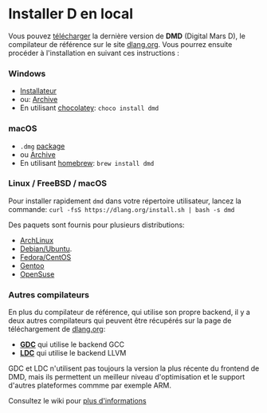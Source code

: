 # Installer D en local

Vous pouvez [télécharger](http://dlang.org/download.html) la dernière version
de **DMD** (Digital Mars D), le compilateur de référence sur le site [dlang.org](https://dlang.org).
Vous pourrez ensuite procéder à l'installation en suivant ces instructions :

### Windows

* [Installateur](http://downloads.dlang.org/releases/2.x/{{latest-release}}/dmd-{{latest-release}}.exe)
* ou: [Archive](http://downloads.dlang.org/releases/2.x/{{latest-release}}/dmd.{{latest-release}}.windows.7z)
* En utilisant [chocolatey](https://chocolatey.org/packages/dmd): `choco install dmd`

### macOS

* `.dmg` [package](http://downloads.dlang.org/releases/2.x/{{latest-release}}/dmd.{{latest-release}}.dmg)
* ou [Archive](http://downloads.dlang.org/releases/2.x/{{latest-release}}/dmd.{{latest-release}}.osx.tar.xz)
* En utilisant [homebrew](http://brew.sh): `brew install dmd`

### Linux / FreeBSD / macOS

Pour installer rapidement `dmd` dans votre répertoire utilisateur, lancez la commande: `curl -fsS https://dlang.org/install.sh | bash -s dmd`

Des paquets sont fournis pour plusieurs distributions:

* [ArchLinux](https://wiki.archlinux.org/index.php/D_(programming_language))
* [Debian/Ubuntu](http://d-apt.sourceforge.net).
* [Fedora/CentOS](http://dlang.org/download.html#dmd)
* [Gentoo](https://wiki.gentoo.org/wiki/Dlang)
* [OpenSuse](http://dlang.org/download.html#dmd)

### Autres compilateurs

En plus du compilateur de référence, qui utilise son propre backend, il y a deux autres
compilateurs qui peuvent être récupérés sur la page de téléchargement de [dlang.org](https://dlang.org):

* [**GDC**](http://gdcproject.org/downloads) qui utilise le backend GCC
* [**LDC**](https://github.com/ldc-developers/ldc#installation) qui utilise le backend LLVM

GDC  et LDC n'utilisent pas toujours la version la plus récente du frontend de DMD,
mais ils permettent un meilleur niveau d'optimisation et le support d'autres 
plateformes commme par exemple ARM.

Consultez le wiki pour [plus d'informations](https://wiki.dlang.org/Compilers)
